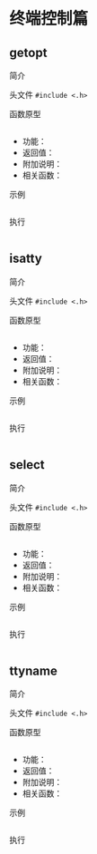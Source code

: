 终端控制篇
=============================================

getopt
---------------------------------------------

简介

头文件 `#include <.h>`

函数原型

```c

```

- 功能：
- 返回值：
- 附加说明：
- 相关函数：

示例

```c

```

执行

```shell

```


isatty
---------------------------------------------

简介

头文件 `#include <.h>`

函数原型

```c

```

- 功能：
- 返回值：
- 附加说明：
- 相关函数：

示例

```c

```

执行

```shell

```


select
---------------------------------------------

简介

头文件 `#include <.h>`

函数原型

```c

```

- 功能：
- 返回值：
- 附加说明：
- 相关函数：

示例

```c

```

执行

```shell

```


ttyname
---------------------------------------------

简介

头文件 `#include <.h>`

函数原型

```c

```

- 功能：
- 返回值：
- 附加说明：
- 相关函数：

示例

```c

```

执行

```shell

```

